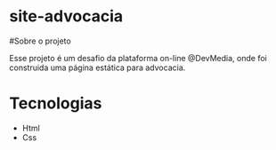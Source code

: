 # site-advocacia
#Sobre o projeto

Esse projeto é um desafio da plataforma on-line @DevMedia, onde foi construida uma página estática para advocacia.

# Tecnologias

- Html
- Css



